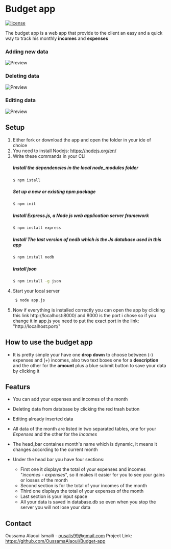 # Budget app
[![license](https://img.shields.io/github/license/DAVFoundation/captain-n3m0.svg?style=flat-square)](https://github.com/DAVFoundation/captain-n3m0/blob/master/LICENSE)

The budget app is a web app that provide to the client an easy and a quick way to track his monthly **incomes** and **expenses**  
### Adding new data 
![Preview](https://media.giphy.com/media/fxZ7abRtiLXJ8MEdvj/giphy.gif)
### Deleting data 
![Preview](https://media.giphy.com/media/WqS46afo8FxDVuqUvK/giphy.gif)
### Editing data 
![Preview](https://media.giphy.com/media/ej887OSA5mao8LSU2S/giphy.gif)

## Setup

1. Either fork or download the app and open the folder in your ide of choice 
2. You need to install Nodejs: https://nodejs.org/en/
3. Write these commands in your CLI 
    ##### Install the dependencies in the local node_modules folder
    ```bash
    $ npm istall 
    ```
    ##### Set up a new or existing npm package
    ```bash
    $ npm init
    ```
      ##### Install Express.js, a Node js web application server framework
    ```bash
    $ npm install express
    ```
   ##### Install The last version of nedb which is the Js database used in this app 
    ```bash
    $ npm install nedb
    ```
    ##### Install json 
    ```bash
    $ npm install -g json
    ```
4. Start your local server 
   ```bash
    $ node app.js
    ```
5. Now if everything is installed correctly you can open the app by clicking this link http://localhost:8000/ and 8000 is the port i chose so if you change it in app.js you need to put the exact port in the link: "http://localhost:port/"
## How to use the budget app 
* It is pretty simple your have one __drop down__ to choose between (-) expenses and (+) incomes, also two text boxes one for a __description__ and the other for the __amount__ plus a blue submit button to save your data by clicking it
## Featurs

* You can add your expenses and incomes of the month 
* Deleting data from database by clicking the red trash button 
* Editing already inserted data 
* All data of the month are listed in two separated tables, one for your _Expenses_ and the other for the _Incomes_
* The head_bar containes month's name which is dynamic, it means it changes according to the current month 

* Under the head bar you have four sections:
    * First one it displays the total of your expenses and incomes "_incomes - expenses_", so it makes it easier for you to see your gains or losses of the month 
    * Second section is for the total of your incomes of the month 
    * Third one displays the total of your expenses of the month
    * Last section is your input space 
    * All your data is saved in database.db so even when you stop the server you will not lose your data
## Contact
Oussama Alaoui Ismaili - ousalis99@gmail.com
Project Link: https://github.com/OussamaAlaoui/Budget-app

